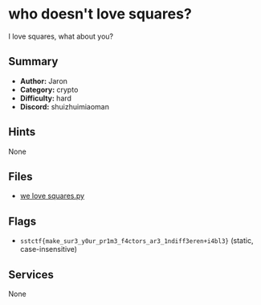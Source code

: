 
# who doesn't love squares?
I love squares, what about you?


## Summary
- **Author:** Jaron
- **Category:** crypto
- **Difficulty:** hard
- **Discord:** shuizhuimiaoman

## Hints
None

## Files
- [we love squares.py](<dist/we love squares.py>)

## Flags
- `sstctf{make_sur3_y0ur_pr1m3_f4ctors_ar3_1ndiff3eren+i4bl3}` (static, case-insensitive)

## Services
None
